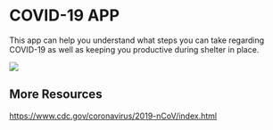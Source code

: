 COVID-19 APP
==================================

This app can help you understand what steps you can take regarding COVID-19 as well as keeping you productive during shelter in place.


[![](https://cdn.glitch.com/9fe30fec-91e2-4735-9afb-3979d2fd1f53%2Fcovid.png?v=1587242275560)](https://youtu.be/H4EeUx2_9qI)


More Resources
------------
https://www.cdc.gov/coronavirus/2019-nCoV/index.html
